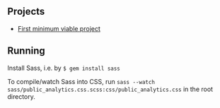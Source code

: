 
## Projects
* [First minimum viable project](https://github.com/GSA/public_analytics/blob/master/MVP-1.md)

## Running
Install Sass, i.e. by `$ gem install sass`

To compile/watch Sass into CSS, run `sass --watch sass/public_analytics.css.scss:css/public_analytics.css` in the root directory.
